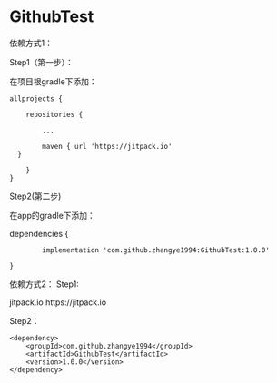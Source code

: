 # GithubTest
依赖方式1：

Step1（第一步）：

在项目根gradle下添加：

	allprojects {
  
		repositories {
    
			...
      
			maven { url 'https://jitpack.io' 
      }
      
		}
	}
  
 Step2(第二步)
 
 在app的gradle下添加：
 
 dependencies {
 
	        implementation 'com.github.zhangye1994:GithubTest:1.0.0'
          
	}
  
  依赖方式2：
 Step1:
  
  <repositories>
		<repository>
		    <id>jitpack.io</id>
		    <url>https://jitpack.io</url>
		</repository>
	</repositories>
  
  Step2：
  
  	<dependency>
	    <groupId>com.github.zhangye1994</groupId>
	    <artifactId>GithubTest</artifactId>
	    <version>1.0.0</version>
	</dependency>
  
  
  
  
